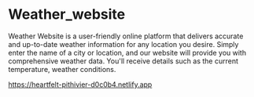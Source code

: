 # Weather_website
Weather Website is a user-friendly online platform that delivers accurate and up-to-date weather information for any location you desire. Simply enter the name of a city or location, and our website will provide you with comprehensive weather data. You'll receive details such as the current temperature, weather conditions.

https://heartfelt-pithivier-d0c0b4.netlify.app 
